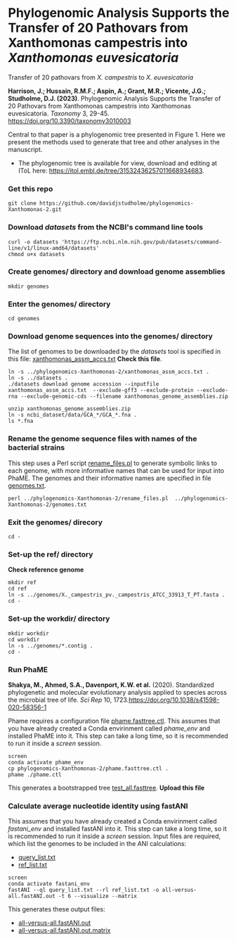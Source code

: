 # Phylogenomic Analysis Supports the Transfer of 20 Pathovars from Xanthomonas campestris into _Xanthomonas euvesicatoria_
Transfer of 20 pathovars from _X. campestris_ to _X. euvesicatoria_

**Harrison, J.; Hussain, R.M.F.; Aspin, A.; Grant, M.R.; Vicente, J.G.; Studholme, D.J. (2023)**. Phylogenomic Analysis Supports the Transfer of 20 Pathovars from Xanthomonas campestris into Xanthomonas euvesicatoria. _Taxonomy_ 3, 29-45. https://doi.org/10.3390/taxonomy3010003

Central to that paper is a phylogenomic tree presented in Figure 1. Here we present the methods used to generate that tree and other analyses in the manuscript.

- The phylogenomic tree is  available for view, download and editing at IToL here: https://itol.embl.de/tree/31532436257011668934683.


### Get this repo
```
git clone https://github.com/davidjstudholme/phylogenomics-Xanthomonas-2.git
```

### Download _datasets_ from the NCBI's command line tools
```
curl -o datasets 'https://ftp.ncbi.nlm.nih.gov/pub/datasets/command-line/v1/linux-amd64/datasets'
chmod u+x datasets
```

### Create genomes/ directory and download genome assemblies 
```
mkdir genomes
```

### Enter the genomes/ directory
```
cd genomes
```

### Download genome sequences into the genomes/ directory
The list of genomes to be downloaded by the _datasets_ tool is specified in this file: [xanthomonas_assm_accs.txt](./xanthomonas_assm_accs.txt) **Check this file**.
```
ln -s ../phylogenomics-Xanthomonas-2/xanthomonas_assm_accs.txt .
ln -s ../datasets .
./datasets download genome accession --inputfile xanthomonas_assm_accs.txt  --exclude-gff3 --exclude-protein --exclude-rna --exclude-genomic-cds --filename xanthomonas_genome_assemblies.zip

unzip xanthomonas_genome_assemblies.zip
ln -s ncbi_dataset/data/GCA_*/GCA_*.fna .
ls *.fna
```

### Rename the genome sequence files with names of the bacterial strains
This step uses a Perl script [rename_files.pl](./rename_files.pl) to generate symbolic links to each genome,
with more informative names that can be used for input into PhaME. The genomes and their informative names are specified in
file [genomes.txt](./genomes.txt).
```
perl ../phylogenomics-Xanthomonas-2/rename_files.pl  ../phylogenomics-Xanthomonas-2/genomes.txt
```

### Exit the genomes/ direcory
```
cd -
```

### Set-up the ref/ directory
**Check reference genome**
```
mkdir ref
cd ref
ln -s ../genomes/X._campestris_pv._campestris_ATCC_33913_T_PT.fasta .
cd -
```

### Set-up the workdir/ directory
```
mkdir workdir
cd workdir
ln -s ../genomes/*.contig .
cd -
```

### Run PhaME
**Shakya, M., Ahmed, S.A., Davenport, K.W. et al.** (2020). Standardized phylogenetic and molecular evolutionary
analysis applied to species across the microbial tree of life. _Sci Rep_ 10, 1723.https://doi.org/10.1038/s41598-020-58356-1

Phame requires a configuration file [phame.fasttree.ctl](./phame.fasttree.ctl).
This assumes that you have already created a Conda envirinment called _phame_env_ and installed PhaME into it.
This step can take a long time, so it is recommended to run it inside a _screen_ session.
```
screen
conda activate phame_env
cp phylogenomics-Xanthomonas-2/phame.fasttree.ctl .
phame ./phame.ctl
```
This generates a bootstrapped tree [test_all.fasttree](./phaME_output/test_all.fasttree). **Upload this file**

### Calculate average nucleotide identity using fastANI
This assumes that you have already created a Conda envirinment called _fastani_env_ and installed fastANI into it.
This step can take a long time, so it is recommended to run it inside a _screen_ session.
Input files are required, which list the genomes to be included in the ANI calculations:
- [query_list.txt](./ANI/query_list.txt)
- [ref_list.txt](./ANI/ref_list.txt)
```
screen
conda activate fastani_env
fastANI --ql query_list.txt --rl ref_list.txt -o all-versus-all.fastANI.out -t 6 --visualize --matrix
```
This generates these output files:
- [all-versus-all.fastANI.out](./ANI/all-versus-all.fastANI.out)
- [all-versus-all.fastANI.out.matrix](./ANI/all-versus-all.fastANI.out.matrix)
